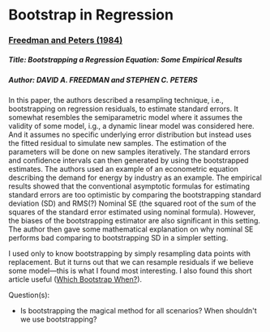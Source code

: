 # Bootstrap in Regression

### [Freedman and Peters (1984)](https://www.jstor.org/stable/2288341)

##### Title: Bootstrapping a Regression Equation: Some Empirical Results 

##### Author: DAVID A. FREEDMAN and STEPHEN C. PETERS

In this paper, the authors described a resampling technique, i.e., bootstrapping on regression residuals, to estimate standard errors. It somewhat resembles the semiparametric model where it assumes the validity of some model, i.g., a dynamic linear model was considered here. And it assumes no specific underlying error distribution but instead uses the fitted residual to simulate new samples. The estimation of the parameters will be done on new samples iteratively. The standard errors and confidence intervals can then generated by using the bootstrapped estimates. The authors used an example of an econometric equation describing the demand for energy by industry as an example. The empirical results showed that the conventional asymptotic formulas for estimating standard errors are too optimistic by comparing the bootstrapping standard deviation (SD) and RMS(?) Nominal SE (the squared root of the sum of the squares of the standard error estimated using nominal formula). However, the biases of the bootstrapping estimator are also significant in this setting. The author then gave some mathematical explanation on why nominal SE performs bad comparing to bootstrapping SD in a simpler setting.

I used only to know bootstrapping by simply resampling data points with replacement. But it turns out that we can resample residuals if we believe some model—this is what I found most interesting. I also found this short article useful ([Which Bootstrap When?](https://www.stat.cmu.edu/~cshalizi/uADA/13/lectures/which-bootstrap-when.pdf)). 

Question(s):

* Is bootstrapping the magical method for all scenarios? When shouldn't we use bootstrapping?

